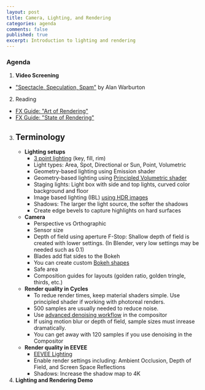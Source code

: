 ```yaml
---
layout: post
title: Camera, Lighting, and Rendering
categories: agenda
comments: false
published: true
excerpt: Introduction to lighting and rendering
---
```


### Agenda

1. **Video Screening**
  - ["Spectacle, Speculation, Spam"](https://vimeo.com/194963450) by Alan Warburton
2. Reading
  - [FX Guide: "Art of Rendering"](https://www.fxguide.com/featured/the-art-of-rendering/)
  - [FX Guide: "State of Rendering"](https://www.fxguide.com/fxfeatured/the-state-of-rendering/)
3. **Terminology**
   - 
   - **Lighting setups**
      - [3 point lighting](https://m5designstudio.com/2011/maya-3d-tutorials/studio-three-point-lighting/) (key, fill, rim)
      - Light types: Area, Spot, Directional or Sun, Point, Volumetric
      - Geometry-based lighting using Emission shader
      - Geometry-based lighting using [Principled Volumetric shader](https://www.youtube.com/watch?v=AXjE-t6dFZ8)
      - Staging lights: Light box with side and top lights, curved color background and floor
      - Image based lighting (IBL) [using HDR images](https://area.autodesk.com/tutorials/studio-lighting/)
      - Shadows: The larger the light source, the softer the shadows
      - Create edge bevels to capture highlights on hard surfaces
   - **Camera**
      - Perspective vs Orthographic
      - Sensor size
      - Depth of field using aperture F-Stop: Shallow depth of field is created with lower settings. (In Blender, very low settings may be needed such as 0.1)
      - Blades add flat sides to the Bokeh
      - You can create custom [Bokeh shapes](https://blender.stackexchange.com/questions/133191/custom-bokeh-shapes)
      - Safe area
      - Composition guides for layouts (golden ratio, golden tringle, thirds, etc.)
   - **Render quality in Cycles**
      - To redue render times, keep material shaders simple. Use principled shader if working with photoreal renders.
      - 500 samples are usually needed to reduce noise.
      - Use [advanced denoising workflow](https://www.youtube.com/watch?v=Pw-OxOHHu5I) in the compositor
      - If using motion blur or depth of field, sample sizes must inrease dramatically.
      - You can get away with 120 samples if you use denoising in the Compositor 
   - **Render quality in EEVEE**
      - [EEVEE Lighting](https://www.youtube.com/watch?v=MFNurQ1AF2I)
      - Enable render settings including: Ambient Occlusion, Depth of Field, and Screen Space Reflections
      - Shadows: Increase the shadow map to 4K
4. **Lighting and Rendering Demo**